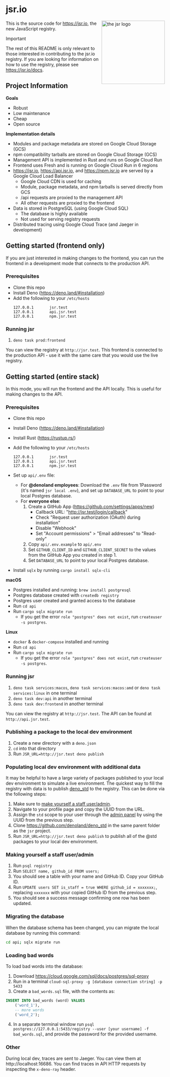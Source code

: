 # jsr.io

<img src="./frontend/static/logo.png" width="200" align="right" alt="the jsr logo">

This is the source code for https://jsr.io, the new JavaScript registry.

<!--deno-fmt-ignore-start-->
> [!IMPORTANT]
> The rest of this README is only relevant to those interested in contributing
> to the jsr.io registry. If you are looking for information on how to use the
> registry, please see https://jsr.io/docs.
<!--deno-fmt-ignore-end-->

## Project Information

**Goals**

- Robust
- Low maintenance
- Cheap
- Open source

**Implementation details**

- Modules and package metadata are stored on Google Cloud Storage (GCS)
- npm compatibility tarballs are stored on Google Cloud Storage (GCS)
- Management API is implemented in Rust and runs on Google Cloud Run
- Frontend uses Fresh and is running on Google Cloud Run in 6 regions
- https://jsr.io, https://api.jsr.io, and https://npm.jsr.io are served by a
  Google Cloud Load Balancer
  - Google Cloud CDN is used for caching
  - Module, package metadata, and npm tarballs is served directly from GCS
  - /api requests are proxied to the management API
  - All other requests are proxied to the frontend
- Data is stored in PostgreSQL (using Google Cloud SQL)
  - The database is highly available
  - Not used for serving registry requests
- Distributed tracing using Google Cloud Trace (and Jaeger in development)

## Getting started (frontend only)

If you are just interested in making changes to the frontend, you can run the
frontend in a development mode that connects to the production API.

### Prerequisites

- Clone this repo
- Install Deno (https://deno.land/#installation)
- Add the following to your `/etc/hosts`
  ```
  127.0.0.1       jsr.test
  127.0.0.1       api.jsr.test
  127.0.0.1       npm.jsr.test
  ```

### Running jsr

1. `deno task prod:frontend`

You can view the registry at `http://jsr.test`. This frontend is connected to
the production API - use it with the same care that you would use the live
registry.

## Getting started (entire stack)

In this mode, you will run the frontend and the API locally. This is useful for
making changes to the API.

### Prerequisites

- Clone this repo
- Install Deno (https://deno.land/#installation)
- Install Rust (https://rustup.rs/)
- Add the following to your `/etc/hosts`
  ```
  127.0.0.1       jsr.test
  127.0.0.1       api.jsr.test
  127.0.0.1       npm.jsr.test
  ```

- Set up `api/.env` file:
  - For **@denoland employees**: Download the `.env` file from 1Password (it's
    named `jsr local .env`), and set up `DATABASE_URL` to point to your local
    Postgres database.
  - For **everyone else**:
    1. Create a GitHub App (https://github.com/settings/apps/new)
       - Callback URL: "http://jsr.test/login/callback"
       - Check "Request user authorization (OAuth) during installation"
       - Disable "Webhook"
       - Set "Account permissions" > "Email addresses" to "Read-only"
    2. Copy `api/.env.example` to `api/.env`
    3. Set `GITHUB_CLIENT_ID` and `GITHUB_CLIENT_SECRET` to the values from the
       GitHub App you created in step 1.
    4. Set `DATABASE_URL` to point to your local Postgres database.
- Install `sqlx` by running `cargo install sqlx-cli`

**macOS**

- Postgres installed and running: `brew install postgresql`
- Postgres database created with `createdb registry`
- Postgres user created and granted access to the database
- Run `cd api`
- Run `cargo sqlx migrate run`
  - If you get the error `role "postgres" does not exist`, run
    `createuser -s postgres`.

**Linux**

- `docker` & `docker-compose` installed and running
- Run `cd api`
- Run `cargo sqlx migrate run`
  - If you get the error `role "postgres" does not exist`, run
    `createuser -s postgres`.

### Running jsr

1. `deno task services:macos`, `deno task services:macos:amd` or
   `deno task services:linux` in one terminal
2. `deno task dev:api` in another terminal
3. `deno task dev:frontend` in another terminal

You can view the registry at `http://jsr.test`. The API can be found at
`http://api.jsr.test`.

### Publishing a package to the local dev environment

1. Create a new directory with a `deno.json`
2. `cd` into that directory
3. Run `JSR_URL=http://jsr.test deno publish`

### Populating local dev environment with additional data

It may be helpful to have a large variety of packages published to your local
dev environment to simulate a live environment. The quickest way to fill the
registry with data is to publish
[deno_std](https://github.com/denoland/deno_std) to the registry. This can be
done via the following steps:

1. Make sure to
   [make yourself a staff user/admin](#making-yourself-a-staff-useradmin).
2. Navigate to your profile page and copy the UUID from the URL.
3. Assign the `std` scope to your user through the
   [admin panel](http://jsr.test/admin/scopes/assign) by using the UUID from the
   previous step.
4. Clone https://github.com/denoland/deno_std in the same parent folder as the
   `jsr` project.
5. Run `JSR_URL=http://jsr.test deno publish` to publish all of the @std
   packages to your local dev environment.

### Making yourself a staff user/admin

1. Run `psql registry`
2. Run `SELECT name, github_id FROM users;`
3. You should see a table with your name and GitHub ID. Copy your GitHub ID.
4. Run `UPDATE users SET is_staff = true WHERE github_id = xxxxxxx;`, replacing
   `xxxxxxx` with your copied GitHub ID from the previous step.
5. You should see a success message confirming one row has been updated.

### Migrating the database

When the database schema has been changed, you can migrate the local database by
running this command:

```sh
cd api; sqlx migrate run
```

### Loading bad words

To load bad words into the database:

1. Download https://cloud.google.com/sql/docs/postgres/sql-proxy
2. Run in a terminal `cloud-sql-proxy -g [database connection string] -p 5433`
3. Create a `bad_words.sql` file, with the contents as:

```sql
INSERT INTO bad_words (word) VALUES
    ('word_1'),
    -- more words
    ('word_2');
```

4. In a separate terminal window run
   `psql postgres://127.0.0.1:5433/registry --user [your username] -f bad_words.sql`,
   and provide the password for the provided username.

### Other

During local dev, traces are sent to Jaeger. You can view them at
http://localhost:16686. You can find traces in API HTTP requests by inspecting
the `x-deno-ray` header.
